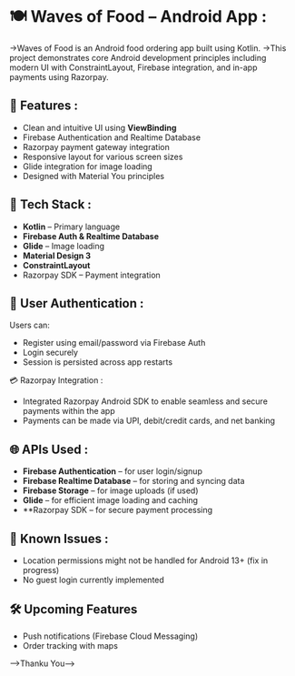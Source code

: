 # 🍽️ Waves of Food – Android App :
 ->Waves of Food is an Android food ordering app built using Kotlin. 
 ->This project demonstrates core Android development principles including modern UI with ConstraintLayout, Firebase integration, and in-app payments using Razorpay.

## 📍 Features :

- Clean and intuitive UI using **ViewBinding**
- Firebase Authentication and Realtime Database
- Razorpay payment gateway integration
- Responsive layout for various screen sizes
- Glide integration for image loading
- Designed with Material You principles

## 🧩 Tech Stack :

- **Kotlin** – Primary language
- **Firebase Auth & Realtime Database**
- **Glide** – Image loading
- **Material Design 3**
- **ConstraintLayout**
- Razorpay SDK – Payment integration


 ## 🔐 User Authentication :

Users can:
- Register using email/password via Firebase Auth
- Login securely
- Session is persisted across app restarts

💳 Razorpay Integration :
- Integrated Razorpay Android SDK to enable seamless and secure payments within the app
- Payments can be made via UPI, debit/credit cards, and net banking

## 🌐 APIs Used :

- **Firebase Authentication** – for user login/signup
- **Firebase Realtime Database** – for storing and syncing data
- **Firebase Storage** – for image uploads (if used)
- **Glide** – for efficient image loading and caching
- **Razorpay SDK – for secure payment processing

## 🚧 Known Issues :

- Location permissions might not be handled for Android 13+ (fix in progress)
- No guest login currently implemented

## 🛠️ Upcoming Features

- Push notifications (Firebase Cloud Messaging)
- Order tracking with maps

-->Thanku You-->


 








